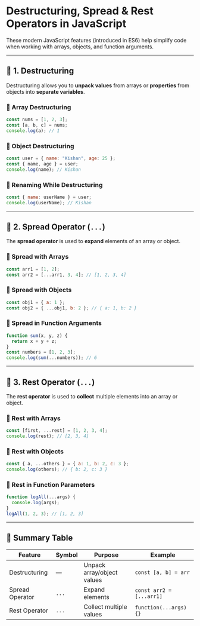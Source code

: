 
# Destructuring, Spread & Rest Operators in JavaScript

These modern JavaScript features (introduced in ES6) help simplify code when working with arrays, objects, and function arguments.

---

## 🔹 1. Destructuring

Destructuring allows you to **unpack values** from arrays or **properties** from objects into **separate variables**.

### 🔸 Array Destructuring
```javascript
const nums = [1, 2, 3];
const [a, b, c] = nums;
console.log(a); // 1
```

### 🔸 Object Destructuring
```javascript
const user = { name: "Kishan", age: 25 };
const { name, age } = user;
console.log(name); // Kishan
```

### 🔸 Renaming While Destructuring
```javascript
const { name: userName } = user;
console.log(userName); // Kishan
```

---

## 🔹 2. Spread Operator (`...`)

The **spread operator** is used to **expand** elements of an array or object.

### 🔸 Spread with Arrays
```javascript
const arr1 = [1, 2];
const arr2 = [...arr1, 3, 4]; // [1, 2, 3, 4]
```

### 🔸 Spread with Objects
```javascript
const obj1 = { a: 1 };
const obj2 = { ...obj1, b: 2 }; // { a: 1, b: 2 }
```

### 🔸 Spread in Function Arguments
```javascript
function sum(x, y, z) {
  return x + y + z;
}
const numbers = [1, 2, 3];
console.log(sum(...numbers)); // 6
```

---

## 🔹 3. Rest Operator (`...`)

The **rest operator** is used to **collect** multiple elements into an array or object.

### 🔸 Rest with Arrays
```javascript
const [first, ...rest] = [1, 2, 3, 4];
console.log(rest); // [2, 3, 4]
```

### 🔸 Rest with Objects
```javascript
const { a, ...others } = { a: 1, b: 2, c: 3 };
console.log(others); // { b: 2, c: 3 }
```

### 🔸 Rest in Function Parameters
```javascript
function logAll(...args) {
  console.log(args);
}
logAll(1, 2, 3); // [1, 2, 3]
```

---

## 🧠 Summary Table

| Feature         | Symbol | Purpose                       | Example                             |
|------------------|--------|-------------------------------|--------------------------------------|
| Destructuring    | —      | Unpack array/object values    | `const [a, b] = arr`                |
| Spread Operator  | `...`  | Expand elements               | `const arr2 = [...arr1]`           |
| Rest Operator    | `...`  | Collect multiple values       | `function(...args) {}`             |

